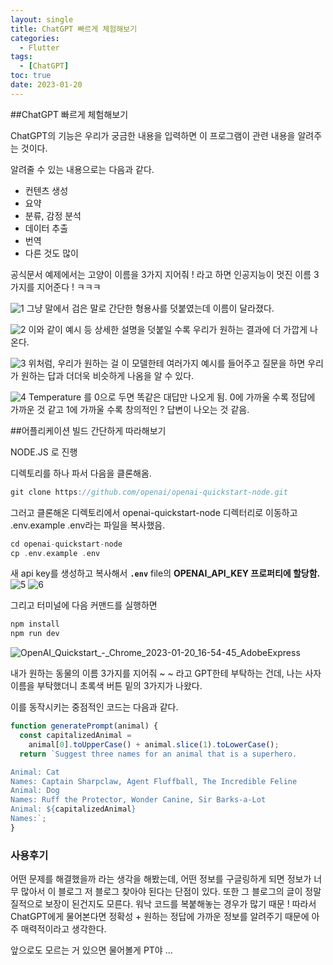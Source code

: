 ```yaml
---
layout: single
title: ChatGPT 빠르게 체험해보기
categories:
  - Flutter
tags:
  - [ChatGPT]
toc: true
date: 2023-01-20
---
```


##ChatGPT 빠르게 체험해보기

ChatGPT의 기능은 우리가 궁금한 내용을 입력하면 이 프로그램이 관련 내용을 알려주는 것이다.

알려줄 수 있는 내용으로는 다음과 같다.

- 컨텐츠 생성
- 요약
- 분류, 감정 분석
- 데이터 추출
- 번역
- 다른 것도 많이

공식문서 예제에서는 고양이 이름을 3가지 지어줘 ! 라고 하면 인공지능이 멋진 이름 3가지를 지어준다 ! ㅋㅋㅋ

![1](https://user-images.githubusercontent.com/110464205/213746301-a428c61b-850c-49bf-8d2a-13d78d53c652.png)
그냥 말에서 검은 말로 간단한 형용사를 덧붙였는데 이름이 달라졌다. 

![2](https://user-images.githubusercontent.com/110464205/213746322-17c96295-5180-4aac-8887-5d6392703f93.png)
이와 같이 예시 등 상세한 설명을 덧붙일 수록 우리가 원하는 결과에 더 가깝게 나온다. 

![3](https://user-images.githubusercontent.com/110464205/213746362-49c40d19-014b-4821-adf5-3851f007888e.png)
위처럼, 우리가 원하는 걸 이 모델한테 여러가지 예시를 들어주고 질문을 하면 우리가 원하는 답과 더더욱 비슷하게 나옴을 알 수 있다.

![4](https://user-images.githubusercontent.com/110464205/213746379-853d2148-b749-42c3-8beb-c6662b945768.png)
Temperature 를 0으로 두면 똑같은 대답만 나오게 됨. 0에 가까울 수록 정답에 가까운 것 같고 1에 가까울 수록 창의적인 ? 답변이 나오는 것 같음.

##어플리케이션 빌드 간단하게 따라해보기 

NODE.JS 로 진행

디렉토리를 하나 파서 다음을 클론해옴.
```dart
git clone https://github.com/openai/openai-quickstart-node.git
```

그러고 클론해온 디렉토리에서 openai-quickstart-node 디렉터리로 이동하고 .env.example .env라는 파일을 복사했음.
```dart
cd openai-quickstart-node
cp .env.example .env
```

새 api key를 생성하고 복사해서 **`.env`** file의 **OPENAI_API_KEY 프로퍼티에 할당함.**
![5](https://user-images.githubusercontent.com/110464205/213746425-19b298ca-4d07-4943-9a06-c52ad38b3b6f.png)
![6](https://user-images.githubusercontent.com/110464205/213746463-ea705d53-c1cf-410d-9cac-df985f77536a.png)

그리고 터미널에 다음 커맨드를 실행하면
```dart
npm install
npm run dev
```

![OpenAI_Quickstart_-_Chrome_2023-01-20_16-54-45_AdobeExpress](https://user-images.githubusercontent.com/110464205/213742872-0f5c16c1-c113-4750-83d0-5ba5cd07cf40.gif)

내가 원하는 동물의 이름 3가지를 지어줘 ~ ~ 라고 GPT한테 부탁하는 건데, 나는 사자 이름을 부탁했더니 초록색 버튼 밑의 3가지가 나왔다.

이를 동작시키는 중점적인 코드는 다음과 같다. 
```jsx
function generatePrompt(animal) {
  const capitalizedAnimal =
    animal[0].toUpperCase() + animal.slice(1).toLowerCase();
  return `Suggest three names for an animal that is a superhero.

Animal: Cat
Names: Captain Sharpclaw, Agent Fluffball, The Incredible Feline
Animal: Dog
Names: Ruff the Protector, Wonder Canine, Sir Barks-a-Lot
Animal: ${capitalizedAnimal}
Names:`;
}
```

### 사용후기

어떤 문제를 해결했을까 라는 생각을 해봤는데, 어떤 정보를 구글링하게 되면 정보가 너무 많아서 이 블로그 저 블로그 찾아야 된다는 단점이 있다.
또한 그 블로그의 글이 정말 질적으로 보장이 된건지도 모른다. 워낙 코드를 복붙해놓는 경우가 많기 때문 ! 
따라서 ChatGPT에게 물어본다면 정확성 + 원하는 정답에 가까운 정보를 알려주기 때문에 아주 매력적이라고 생각한다. 

앞으로도 모르는 거 있으면 물어볼게 PT야 ... 
